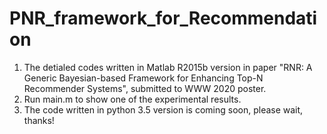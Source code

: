 # PNR_framework_for_Recommendation
1. The detialed codes written in Matlab R2015b version in paper "RNR: A Generic Bayesian-based Framework for Enhancing Top-N Recommender Systems", submitted to WWW 2020 poster. 
2. Run main.m to show one of the experimental results. 
3. The code written in python 3.5 version is coming soon, please wait, thanks!
